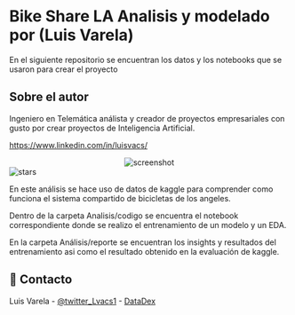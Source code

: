 # Bike Share LA Analisis y modelado por (Luis Varela)

En el siguiente repositorio se encuentran los datos y los notebooks que se usaron para crear el proyecto 

## Sobre el autor
Ingeniero en Telemática análista y creador de proyectos empresariales con gusto por crear proyectos de Inteligencia Artificial. 

https://www.linkedin.com/in/luisvacs/

<!-- Screenshots -->
<div align="center"> 
  <img src="[https://placehold.co/600x400?text=Your+Screenshot+here](https://cdn.vox-cdn.com/thumbor/wfqju87_tWu3voa0spR4-4H8XAo=/0x0:5661x4414/1200x800/filters:focal(2379x1755:3283x2659)/cdn.vox-cdn.com/uploads/chorus_image/image/63138975/shutterstock_734029624.0.jpg)" alt="screenshot" />
</div>

  <a >
    <img src="[https://img.shields.io/github/stars/Louis3797/awesome-readme-template](https://cdn.vox-cdn.com/thumbor/wfqju87_tWu3voa0spR4-4H8XAo=/0x0:5661x4414/1200x800/filters:focal(2379x1755:3283x2659)/cdn.vox-cdn.com/uploads/chorus_image/image/63138975/shutterstock_734029624.0.jpg)" alt="stars" />
  </a>

En este análisis se hace uso de datos de kaggle para comprender como funciona el sistema compartido de bicicletas de los angeles.

Dentro de la carpeta Analisis/codigo se encuentra el notebook correspondiente donde se realizo el entrenamiento de un modelo y un EDA.

En la carpeta Análisis/reporte se encuentran los insights y resultados del entrenamiento asi como el resultado obtenido en la evaluación de kaggle.


<!-- Contact -->
## :handshake: Contacto

Luis Varela - [@twitter_Lvacs1](https://twitter.com/Lvacs1) - [DataDex](https://www.tiktok.com/@datadex)
